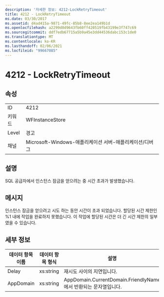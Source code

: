 ```yaml
---
description: '자세한 정보: 4212-LockRetryTimeout'
title: 4212 - LockRetryTimeout
ms.date: 03/30/2017
ms.assetid: d4ad415a-9871-49fc-85b8-8ee2ea149b1d
ms.openlocfilehash: a2299d0d9643fb60ff420519fb43199e3f747c69
ms.sourcegitcommit: ddf7edb67715a5b9a45e3dd44536dabc153c1de0
ms.translationtype: MT
ms.contentlocale: ko-KR
ms.lasthandoff: 02/06/2021
ms.locfileid: "99667085"
---
```

# <a name="4212---lockretrytimeout"></a>4212 - LockRetryTimeout

## <a name="properties"></a>속성  
  
|||  
|-|-|  
|ID|4212|  
|키워드|WFInstanceStore|  
|Level|경고|  
|채널|Microsoft-Windows-애플리케이션 서버-애플리케이션/디버그|  
  
## <a name="description"></a>설명  

 SQL 공급자에서 인스턴스 잠금을 얻으려는 중 시간 초과가 발생했습니다.  
  
## <a name="message"></a>메시지  

 인스턴스 잠금을 얻으려고 시도 하는 동안 시간이 초과 되었습니다.  할당된 시간 제한인 %1 내에 작업을 완료하지 못했습니다. 이 작업에 할당된 시간은 더 긴 시간 제한의 일부였을 수 있습니다.  
  
## <a name="details"></a>세부 정보  
  
|데이터 항목 이름|데이터 항목 형식|설명|  
|--------------------|--------------------|-----------------|  
|Delay|xs:string|재시도 사이의 지연입니다.|  
|AppDomain|xs:string|AppDomain.CurrentDomain.FriendlyName에서 반환되는 문자열입니다.|
